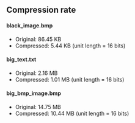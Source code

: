 ## Compression rate

#### black_image.bmp
* Original: 86.45 KB
* Compressed: 5.44 KB (unit length = 16 bits)

#### big_text.txt
* Original: 2.16 MB
* Compressed: 1.01 MB (unit length = 16 bits)

#### big_bmp_image.bmp
* Original: 14.75 MB
* Compressed: 10.44 MB (unit length = 16 bits)